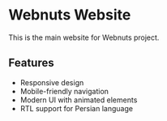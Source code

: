 # Webnuts Website

This is the main website for Webnuts project.

## Features
- Responsive design
- Mobile-friendly navigation
- Modern UI with animated elements
- RTL support for Persian language 